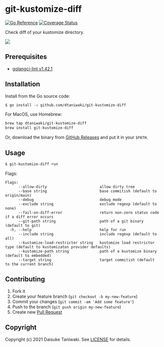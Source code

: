 # git-kustomize-diff

[![Go Reference][godoc-image]][godoc-link]
[![Coverage Status][cov-image]][cov-link]

Check diff of your kustomize directory.

![](misc/example.png)

## Prerequisites

- [golangci-lint v1.42.1](https://github.com/golangci/golangci-lint)

## Installation

Install from the Go source code:

```bash
$ go install -u github.com/dtaniwaki/git-kustomize-diff
```

For MacOS, use Homebrew:

```bash
brew tap dtaniwaki/git-kustomize-diff
brew install git-kustomize-diff
```

Or, download the binary from [GitHub Releases](https://github.com/dtaniwaki/git-kustomize-diff/releases) and put it in your `$PATH`.

## Usage

```bash
$ git-kustomize-diff run
```

Flags:

```
Flags:
      --allow-dirty                        allow dirty tree
      --base string                        base commitish (default to origin/main)
      --debug                              debug mode
      --exclude string                     exclude regexp (default to none)
      --fail-on-diff-error                 return non-zero status code if a diff error occurs
      --git-path string                    path of a git binary (default to git)
  -h, --help                               help for run
      --include string                     include regexp (default to all)
      --kustomize-load-restrictor string   kustomize load restrictor type (default to kustomizaton provider defaults)
      --kustomize-path string              path of a kustomize binary (default to embedded)
      --target string                      target commitish (default to the current branch)
```

## Contributing

1. Fork it
2. Create your feature branch (`git checkout -b my-new-feature`)
3. Commit your changes (`git commit -am 'Add some feature'`)
4. Push to the branch (`git push origin my-new-feature`)
5. Create new [Pull Request](../../pull/new/master)

## Copyright

Copyright (c) 2021 Daisuke Taniwaki. See [LICENSE](LICENSE) for details.


[godoc-image]: https://pkg.go.dev/badge/github.com/dtaniwaki/git-kustomize-diff.svg
[godoc-link]: https://pkg.go.dev/github.com/dtaniwaki/git-kustomize-diff
[cov-image]:   https://coveralls.io/repos/github/dtaniwaki/git-kustomize-diff/badge.svg?branch=main
[cov-link]:    https://coveralls.io/github/dtaniwaki/git-kustomize-diff?branch=main

